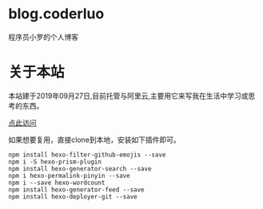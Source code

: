 # blog.coderluo
程序员小罗的个人博客

# 关于本站

本站建于2019年09月27日,目前托管与阿里云,主要用它来写我在生活中学习或思考的东西。

[点此访问](http://coderluo.top)

如果想要复用，直接clone到本地，安装如下插件即可。

```
npm install hexo-filter-github-emojis --save
npm i -S hexo-prism-plugin
npm install hexo-generator-search --save
npm i hexo-permalink-pinyin --save
npm i --save hexo-wordcount
npm install hexo-generator-feed --save
npm install hexo-deployer-git --save
```